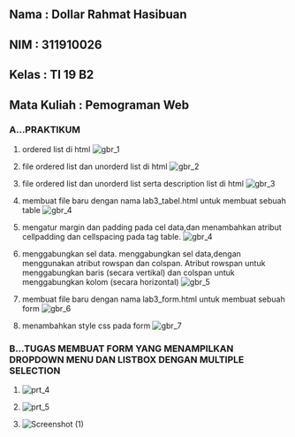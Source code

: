 ## Nama         : Dollar Rahmat Hasibuan
## NIM          : 311910026
## Kelas        : TI 19 B2
## Mata Kuliah  : Pemograman Web

### A...PRAKTIKUM


1. ordered list di html
![gbr_1](https://user-images.githubusercontent.com/81568130/113872707-4fa9e400-97de-11eb-96bf-660d0e17dfeb.PNG)

2. file ordered list dan unorderd list di html
![gbr_2](https://user-images.githubusercontent.com/81568130/113872744-589ab580-97de-11eb-8593-6987ced7b0dd.PNG)

3. file ordered list dan unorderd list serta description list di html
![gbr_3](https://user-images.githubusercontent.com/81568130/113872766-5f292d00-97de-11eb-8c73-5a5b6a967b73.PNG)

4. membuat file baru dengan nama lab3_tabel.html untuk membuat sebuah table
![gbr_4](https://user-images.githubusercontent.com/81568130/113872778-62bcb400-97de-11eb-97f5-ad43c789216e.PNG)

5. mengatur margin dan padding pada cel data,dan menambahkan atribut cellpadding dan
cellspacing pada tag table.
![gbr_4](https://user-images.githubusercontent.com/81568130/113872778-62bcb400-97de-11eb-97f5-ad43c789216e.PNG)

6. menggabungkan sel data. menggabungkan sel data,dengan menggunakan atribut rowspan dan colspan. Atribut rowspan untuk
menggabungkan baris (secara vertikal) dan colspan untuk menggabungkan kolom (secara
horizontal)
![gbr_5](https://user-images.githubusercontent.com/81568130/113872789-66e8d180-97de-11eb-93ae-1609aa8c51a4.PNG)

7. membuat file baru dengan nama lab3_form.html untuk membuat sebuah form
![gbr_6](https://user-images.githubusercontent.com/81568130/113872807-6b14ef00-97de-11eb-96ce-4fa89314c327.PNG)

8. menambahkan style css pada form 
![gbr_7](https://user-images.githubusercontent.com/81568130/113872828-710ad000-97de-11eb-822f-6d57dc457660.PNG)



### B...TUGAS MEMBUAT FORM YANG MENAMPILKAN DROPDOWN MENU DAN LISTBOX DENGAN MULTIPLE SELECTION

1. ![prt_4](https://user-images.githubusercontent.com/81568130/114302898-68bfd700-9af5-11eb-914e-ccade1742e89.PNG)

2. ![prt_5](https://user-images.githubusercontent.com/81568130/114302903-6f4e4e80-9af5-11eb-9c03-1b7c268f08f9.PNG)

3. ![Screenshot (1)](https://user-images.githubusercontent.com/81568130/114302888-5c3b7e80-9af5-11eb-81f0-ddd93a2068c5.png)


